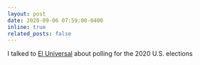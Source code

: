 ```yaml
---
layout: post
date: 2020-09-06 07:59:00-0400
inline: true
related_posts: false
---
```


I talked to [El Universal](https://www.eluniversal.com.mx/mundo/2020-ano-de-la-redencionde-las-encuestas) about polling for the 2020 U.S. elections
